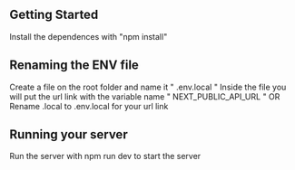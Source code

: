 ## Getting Started

Install the dependences with "npm install"

## Renaming the ENV file

Create a file on the root folder and name it " .env.local "
Inside the file you will put the url link with the variable name " NEXT_PUBLIC_API_URL " OR Rename .local to .env.local for your url link

## Running your server

Run the server with npm run dev to start the server

